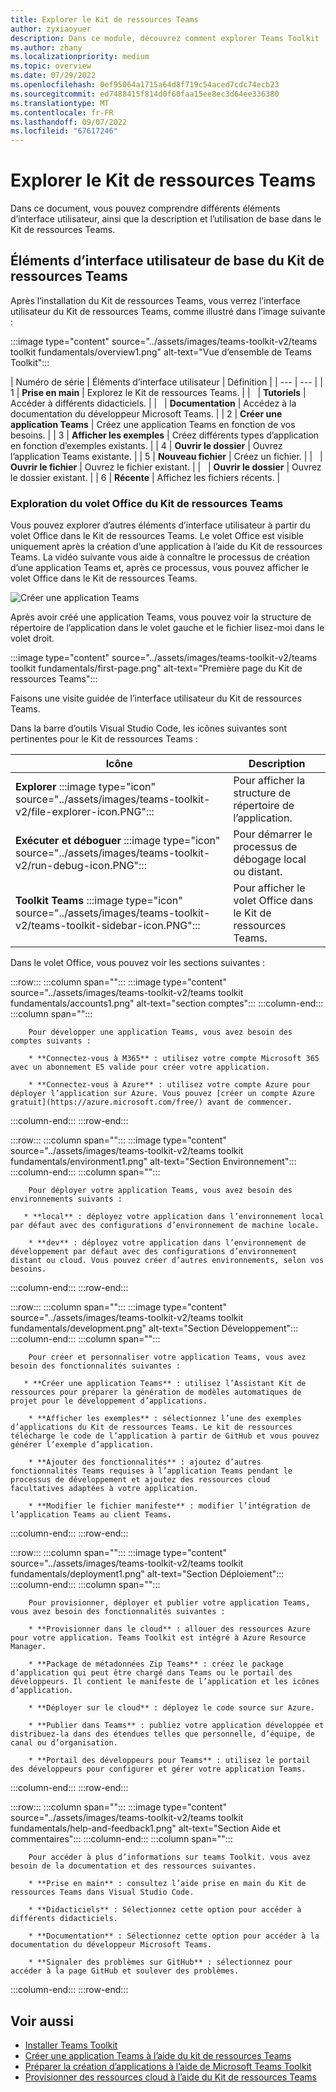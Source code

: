 ```yaml
---
title: Explorer le Kit de ressources Teams
author: zyxiaoyuer
description: Dans ce module, découvrez comment explorer Teams Toolkit
ms.author: zhany
ms.localizationpriority: medium
ms.topic: overview
ms.date: 07/29/2022
ms.openlocfilehash: 0ef95064a1715a64d8f719c54aced7cdc74ecb23
ms.sourcegitcommit: ed7488415f814d0f60faa15ee8ec3d64ee336380
ms.translationtype: MT
ms.contentlocale: fr-FR
ms.lasthandoff: 09/07/2022
ms.locfileid: "67617246"
---
```

# <a name="explore-teams-toolkit"></a>Explorer le Kit de ressources Teams

Dans ce document, vous pouvez comprendre différents éléments d’interface utilisateur, ainsi que la description et l’utilisation de base dans le Kit de ressources Teams.

## <a name="teams-toolkit-basic-ui-elements"></a>Éléments d’interface utilisateur de base du Kit de ressources Teams

Après l’installation du Kit de ressources Teams, vous verrez l’interface utilisateur du Kit de ressources Teams, comme illustré dans l’image suivante :

:::image type="content" source="../assets/images/teams-toolkit-v2/teams toolkit fundamentals/overview1.png" alt-text="Vue d’ensemble de Teams Toolkit":::

| Numéro de série | Éléments d’interface utilisateur | Définition |
| --- | --- |
| 1 | **Prise en main** | Explorez le Kit de ressources Teams. |
| &nbsp; | **Tutoriels** | Accéder à différents didacticiels. |
| &nbsp; | **Documentation** | Accédez à la documentation du développeur Microsoft Teams. |
| 2 | **Créer une application Teams** | Créez une application Teams en fonction de vos besoins. |
| 3 | **Afficher les exemples** | Créez différents types d’application en fonction d’exemples existants. |
| 4 | **Ouvrir le dossier** | Ouvrez l’application Teams existante. |
| 5 | **Nouveau fichier** | Créez un fichier. |
| &nbsp; | **Ouvrir le fichier** | Ouvrez le fichier existant. |
| &nbsp; | **Ouvrir le dossier** | Ouvrez le dossier existant. |
| 6 | **Récente** | Affichez les fichiers récents. |

### <a name="exploring-the-teams-toolkit-task-pane"></a>Exploration du volet Office du Kit de ressources Teams

Vous pouvez explorer d’autres éléments d’interface utilisateur à partir du volet Office dans le Kit de ressources Teams. Le volet Office est visible uniquement après la création d’une application à l’aide du Kit de ressources Teams. La vidéo suivante vous aide à connaître le processus de création d’une application Teams et, après ce processus, vous pouvez afficher le volet Office dans le Kit de ressources Teams.

   ![Créer une application Teams](~/assets/videos/javascript-tab-app1.gif)

Après avoir créé une application Teams, vous pouvez voir la structure de répertoire de l’application dans le volet gauche et le fichier lisez-moi dans le volet droit.

:::image type="content" source="../assets/images/teams-toolkit-v2/teams toolkit fundamentals/first-page.png" alt-text="Première page du Kit de ressources Teams":::

Faisons une visite guidée de l’interface utilisateur du Kit de ressources Teams.

 Dans la barre d’outils Visual Studio Code, les icônes suivantes sont pertinentes pour le Kit de ressources Teams :

| Icône | Description |
| --- | --- |
| **Explorer** :::image type="icon" source="../assets/images/teams-toolkit-v2/file-explorer-icon.PNG":::  | Pour afficher la structure de répertoire de l’application. |
| **Exécuter et déboguer** :::image type="icon" source="../assets/images/teams-toolkit-v2/run-debug-icon.PNG":::  | Pour démarrer le processus de débogage local ou distant. |
| **Toolkit Teams** :::image type="icon" source="../assets/images/teams-toolkit-v2/teams-toolkit-sidebar-icon.PNG"::: | Pour afficher le volet Office dans le Kit de ressources Teams. |

Dans le volet Office, vous pouvez voir les sections suivantes :

:::row:::
   :::column span="":::
      :::image type="content" source="../assets/images/teams-toolkit-v2/teams toolkit fundamentals/accounts1.png" alt-text="section comptes":::
   :::column-end:::
   :::column span="":::

        Pour développer une application Teams, vous avez besoin des comptes suivants :
        
        * **Connectez-vous à M365** : utilisez votre compte Microsoft 365 avec un abonnement E5 valide pour créer votre application.

        * **Connectez-vous à Azure** : utilisez votre compte Azure pour déployer l’application sur Azure. Vous pouvez [créer un compte Azure gratuit](https://azure.microsoft.com/free/) avant de commencer.
   :::column-end:::
:::row-end:::

:::row:::
   :::column span="":::
      :::image type="content" source="../assets/images/teams-toolkit-v2/teams toolkit fundamentals/environment1.png" alt-text="Section Environnement":::
   :::column-end:::
   :::column span="":::

        Pour déployer votre application Teams, vous avez besoin des environnements suivants :
        
       * **local** : déployez votre application dans l’environnement local par défaut avec des configurations d’environnement de machine locale.

        * **dev** : déployez votre application dans l’environnement de développement par défaut avec des configurations d’environnement distant ou cloud. Vous pouvez créer d’autres environnements, selon vos besoins.
   :::column-end:::
:::row-end:::

:::row:::
   :::column span="":::
      :::image type="content" source="../assets/images/teams-toolkit-v2/teams toolkit fundamentals/development.png" alt-text="Section Développement":::
   :::column-end:::
   :::column span="":::

        Pour créer et personnaliser votre application Teams, vous avez besoin des fonctionnalités suivantes :
        
       * **Créer une application Teams** : utilisez l’Assistant Kit de ressources pour préparer la génération de modèles automatiques de projet pour le développement d’applications.

        * **Afficher les exemples** : sélectionnez l’une des exemples d’applications du Kit de ressources Teams. Le kit de ressources télécharge le code de l’application à partir de GitHub et vous pouvez générer l’exemple d’application.
        
        * **Ajouter des fonctionnalités** : ajoutez d’autres fonctionnalités Teams requises à l’application Teams pendant le processus de développement et ajoutez des ressources cloud facultatives adaptées à votre application.
       
        * **Modifier le fichier manifeste** : modifier l’intégration de l’application Teams au client Teams.
   :::column-end:::
:::row-end:::

:::row:::
   :::column span="":::
      :::image type="content" source="../assets/images/teams-toolkit-v2/teams toolkit fundamentals/deployment1.png" alt-text="Section Déploiement":::
   :::column-end:::
   :::column span="":::

        Pour provisionner, déployer et publier votre application Teams, vous avez besoin des fonctionnalités suivantes :
        
        * **Provisionner dans le cloud** : allouer des ressources Azure pour votre application. Teams Toolkit est intégré à Azure Resource Manager.

        * **Package de métadonnées Zip Teams** : créez le package d’application qui peut être chargé dans Teams ou le portail des développeurs. Il contient le manifeste de l’application et les icônes d’application.
        
        * **Déployer sur le cloud** : déployez le code source sur Azure.
       
        * **Publier dans Teams** : publiez votre application développée et distribuez-la dans des étendues telles que personnelle, d’équipe, de canal ou d’organisation.
        
        * **Portail des développeurs pour Teams** : utilisez le portail des développeurs pour configurer et gérer votre application Teams. 
   :::column-end:::
:::row-end:::

:::row:::
   :::column span="":::
      :::image type="content" source="../assets/images/teams-toolkit-v2/teams toolkit fundamentals/help-and-feedback1.png" alt-text="Section Aide et commentaires":::
   :::column-end:::
   :::column span="":::

        Pour accéder à plus d’informations sur teams Toolkit. vous avez besoin de la documentation et des ressources suivantes.
        
        * **Prise en main** : consultez l’aide prise en main du Kit de ressources Teams dans Visual Studio Code.

        * **Didacticiels** : Sélectionnez cette option pour accéder à différents didacticiels.
        
        * **Documentation** : Sélectionnez cette option pour accéder à la documentation du développeur Microsoft Teams.
       
        * **Signaler des problèmes sur GitHub** : sélectionnez pour accéder à la page GitHub et soulever des problèmes.
   :::column-end:::
:::row-end:::

## <a name="see-also"></a>Voir aussi

* [Installer Teams Toolkit](install-Teams-Toolkit.md)
* [Créer une application Teams à l’aide du kit de ressources Teams](create-new-project.md)
* [Préparer la création d’applications à l’aide de Microsoft Teams Toolkit](build-environments.md)
* [Provisionner des ressources cloud à l’aide du Kit de ressources Teams](provision.md)

<!--  
:::image type="content" source="../assets/images/teams-toolkit-v2/teams toolkit fundamentals/ui-elements.png" alt-text="UI Elements":::

|Section|Features|Details
|---------|---------|--------|
| **1. ACCOUNTS** | &nbsp; | &nbsp; |
| &nbsp; |Microsoft 365 account|  Use your Microsoft 365 account with a valid E5 subscription for building your app.|
| &nbsp; | Azure Account |  Use your Azure account for deploying app on Azure. You can [create a free Azure account](https://azure.microsoft.com/free/) before you start.|
|**2.ENVIRONMENT** |  &nbsp; | &nbsp;|
| &nbsp; |Local |Deploy your app in the default local environment with local machine environment configurations.|
| &nbsp; | Dev |Deploy your app in the default dev environment with remote or cloud environment configurations. You can create more environments, as you need.|
| **3.DEVELOPMENT** | &nbsp; | &nbsp; |
| &nbsp; | Create a new Teams app | Teams Toolkit helps you to create and customize your Teams app project that makes the Teams app development work simpler. Create a new Teams app helps you to start with Teams app development by creating new Teams project using Teams Toolkit either by using **Create new project**|
| &nbsp; | View Samples | Select any of Teams Toolkit's sample apps. The toolkit downloads the app code from GitHub, and you can build the sample app.|
| &nbsp; | Add Features | It helps you to add additional Teams capabilities such as **Tab** or **Bot** or **Message extension** or **Command bot** or **Notification bot**, or **SSO enabled tab** optionally add Azure resources such as **Azure SQL Database** or **Azure Key Vault**, or **Azure function** or **Azure API Management** which fits your development needs to your current Teams app. You can also add **API connection** or **Single Sign-on** or **CI/CD workflows** for your Teams app.
| &nbsp; | Edit Manifest file | It helps you customize manifest file based on the app requirements |
| **4.DEPLOYMENT** | &nbsp; | &nbsp; |
| &nbsp;| Provision in the cloud | Allocate Azure resources for your application. Teams Toolkit is integrated with Azure Resource Manager.|
| &nbsp; | Zip Teams metadata package| Create the app package that can be uploaded to Teams or Developer Portal. It contains the app manifest and app icons. |
| &nbsp; | Deploy to the cloud| Deploy the source code to Azure.|
| &nbsp; | Publish to Teams| Publish your developed app and distribute it to scopes, such as personal, team, channel, or organization.|
| &nbsp; | Developer Portal for Teams| It is the primary tool for configuring, distributing, and managing your Microsoft Teams apps. You can collaborate with colleagues on your app, set up runtime environments, and much more. |
| **5.HELP AND FEEDBACK** | &nbsp; | &nbsp; |
| &nbsp; | Get Started |  View the Teams Toolkit Get started help within Visual Studio Code.|
| &nbsp; | Tutorials| Select to access different tutorials.|
| &nbsp; | Documentation| Select to access the Microsoft Teams Developer Documentation.|
| &nbsp; | Report issues on GitHub| It helps to get **Quick support** from product expert. Browse the existing issues before you create a new one, or visit [StackOverflow tag `teams-toolkit`](https://stackoverflow.com/questions/tagged/teams-toolkit) to submit feedback.|
| **6.Explorer** | &nbsp; | &nbsp; |
 &nbsp; | &nbsp; | It helps to view the directory structure of your app.|
| **7.Run and Debug** | &nbsp; | &nbsp; |
 &nbsp; | &nbsp; | To start the local or remote debug process.|
-->
